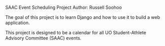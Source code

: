 SAAC Event Scheduling Project
Author: Russell Soohoo

The goal of this project is to learn Django and how to use it to build a web application.

This project is designed to be a calendar for all UO Student-Athlete Advisory Committee (SAAC) events.

